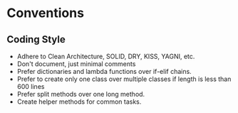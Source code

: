 # Conventions

## Coding Style
- Adhere to Clean Architecture, SOLID, DRY, KISS, YAGNI, etc.
- Don't document, just minimal comments
- Prefer dictionaries and lambda functions over if-elif chains.
- Prefer to create only one class over multiple classes if length is less than 600 lines
- Prefer split methods over one long method.
- Create helper methods for common tasks.